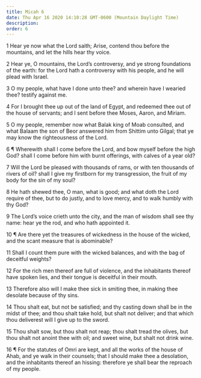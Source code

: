 ```yaml
---
title: Micah 6
date: Thu Apr 16 2020 14:10:28 GMT-0600 (Mountain Daylight Time)
description: 
order: 6
---
```


<p>
  1 Hear ye now what the Lord saith; Arise, contend thou before the mountains,
  and let the hills hear thy voice.
</p>
<p>
  2 Hear ye, O mountains, the Lord&#x2019;s controversy, and ye strong
  foundations of the earth: for the Lord hath a controversy with his people, and
  he will plead with Israel.
</p>
<p>
  3 O my people, what have I done unto thee? and wherein have I wearied thee?
  testify against me.
</p>
<p>
  4 For I brought thee up out of the land of Egypt, and redeemed thee out of the
  house of servants; and I sent before thee Moses, Aaron, and Miriam.
</p>
<p>
  5 O my people, remember now what Balak king of Moab consulted, and what Balaam
  the son of Beor answered him from Shittim unto Gilgal; that ye may know the
  righteousness of the Lord.
</p>
<p>
  6 &#xB6; Wherewith shall I come before the Lord, and bow myself before the
  high God? shall I come before him with burnt offerings, with calves of a year
  old?
</p>
<p>
  7 Will the Lord be pleased with thousands of rams, or with ten thousands of
  rivers of oil? shall I give my firstborn for my transgression, the fruit of my
  body for the sin of my soul?
</p>
<p>
  8 He hath shewed thee, O man, what is good; and what doth the Lord require of
  thee, but to do justly, and to love mercy, and to walk humbly with thy God?
</p>
<p>
  9 The Lord&#x2019;s voice crieth unto the city, and the man of wisdom shall
  see thy name: hear ye the rod, and who hath appointed it.
</p>
<p>
  10 &#xB6; Are there yet the treasures of wickedness in the house of the
  wicked, and the scant measure that is abominable?
</p>
<p>
  11 Shall I count them pure with the wicked balances, and with the bag of
  deceitful weights?
</p>
<p>
  12 For the rich men thereof are full of violence, and the inhabitants thereof
  have spoken lies, and their tongue is deceitful in their mouth.
</p>
<p>
  13 Therefore also will I make thee sick in smiting thee, in making thee
  desolate because of thy sins.
</p>
<p>
  14 Thou shalt eat, but not be satisfied; and thy casting down shall be in the
  midst of thee; and thou shalt take hold, but shalt not deliver; and that which
  thou deliverest will I give up to the sword.
</p>
<p>
  15 Thou shalt sow, but thou shalt not reap; thou shalt tread the olives, but
  thou shalt not anoint thee with oil; and sweet wine, but shalt not drink wine.
</p>
<p>
  16 &#xB6; For the statutes of Omri are kept, and all the works of the house of
  Ahab, and ye walk in their counsels; that I should make thee a desolation, and
  the inhabitants thereof an hissing: therefore ye shall bear the reproach of my
  people.
</p>
